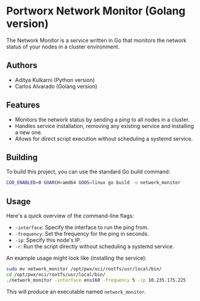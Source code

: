 # Portworx Network Monitor (Golang version)

The Network Monitor is a service written in Go that monitors the network status of your nodes in a cluster environment.

## Authors 
- Aditya Kulkarni (Python version)
- Carlos Alvarado (Golang version)

## Features

- Monitors the network status by sending a ping to all nodes in a cluster.
- Handles service installation, removing any existing service and installing a new one.
- Allows for direct script execution without scheduling a systemd service.

## Building

To build this project, you can use the standard Go build command:

```bash
CGO_ENABLED=0 GOARCH=amd64 GOOS=linux go build -o network_monitor
```

## Usage

Here's a quick overview of the command-line flags:

- `-interface`: Specify the interface to run the ping from.
- `-frequency`: Set the frequency for the ping in seconds.
- `-ip`: Specify this node's IP.
- `-r`: Run the script directly without scheduling a systemd service.

An example usage might look like (installing the service):

```bash
sudo mv network_monitor /opt/pwx/oci/rootfs/usr/local/bin/
cd /opt/pwx/oci/rootfs/usr/local/bin/
./network_monitor -interface ens160 -frequency 5 -ip 10.235.175.225
```


This will produce an executable named `network_monitor`.

